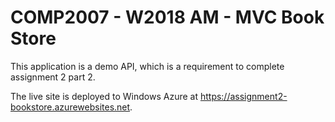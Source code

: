 <h1>COMP2007 - W2018 AM - MVC Book Store</h1>

<p>This application is a demo API, which is a requirement to complete assignment 2 part 2.</p>

<p>The live site is deployed to Windows Azure at <a href="https://assignment2-bookstore.azurewebsites.net">https://assignment2-bookstore.azurewebsites.net</a>.</p>